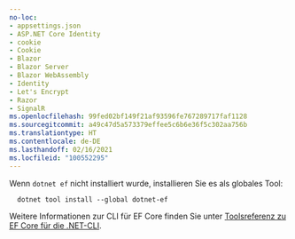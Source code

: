 ```yaml
---
no-loc:
- appsettings.json
- ASP.NET Core Identity
- cookie
- Cookie
- Blazor
- Blazor Server
- Blazor WebAssembly
- Identity
- Let's Encrypt
- Razor
- SignalR
ms.openlocfilehash: 99fed02bf149f21af93596fe767289717faf1128
ms.sourcegitcommit: a49c47d5a573379effee5c6b6e36f5c302aa756b
ms.translationtype: HT
ms.contentlocale: de-DE
ms.lasthandoff: 02/16/2021
ms.locfileid: "100552295"
---
```

Wenn `dotnet ef` nicht installiert wurde, installieren Sie es als globales Tool:

```dotnetcli
  dotnet tool install --global dotnet-ef
```

Weitere Informationen zur CLI für EF Core finden Sie unter [Toolsreferenz zu EF Core für die .NET-CLI](/ef/core/miscellaneous/cli/dotnet).
